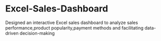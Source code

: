 # Excel-Sales-Dashboard
Designed an interactive Excel sales dashboard to analyze sales performance,product  popularity,payment methods and facilitating data-driven decision-making
